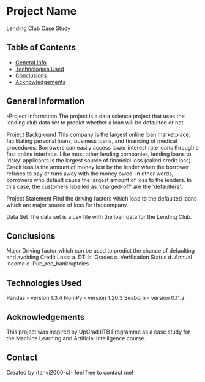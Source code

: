 # Project Name
Lending Club Case Study

## Table of Contents
* [General Info](#general-information)
* [Technologies Used](#technologies-used)
* [Conclusions](#conclusions)
* [Acknowledgements](#acknowledgements)

<!-- You can include any other section that is pertinent to your problem -->

## General Information
-Project Information
The project is a data science project that uses the lending club data set to predict whether a loan will be defaulted or not.

Project Background
This company is the largest online loan marketplace, facilitating personal loans, business loans, and financing of medical procedures. Borrowers can easily access lower interest rate loans through a fast online interface. Like most other lending companies, lending loans to ‘risky’ applicants is the largest source of financial loss (called credit loss). Credit loss is the amount of money lost by the lender when the borrower refuses to pay or runs away with the money owed. In other words, borrowers who default cause the largest amount of loss to the lenders. In this case, the customers labelled as 'charged-off' are the 'defaulters'.

Project Statement
Find the driving factors which lead to the defaulted loans which are major source of loss for the company.

Data Set
The data set is a csv file with the loan data for the Lending Club.
<!-- You don't have to answer all the questions - just the ones relevant to your project. -->

## Conclusions
Major Driving factor which can be used to predict the chance of defaulting and avoiding Credit Loss:
a. DTI
b. Grades
c. Verification Status
d. Annual income
e. Pub_rec_bankruptcies



## Technologies Used
Pandas - version 1.3.4
NumPy - version 1.20.3
Seaborn - version 0.11.2
<!-- As the libraries versions keep on changing, it is recommended to mention the version of library used in this project -->

## Acknowledgements
This project was inspired by UpGrad IITB Programme as a case study for the Machine Learning and Artificial Intelligence course.


## Contact
Created by (tanvi2000-s)- feel free to contact me!


<!-- Optional -->
<!-- ## License -->
<!-- This project is open source and available under the [... License](). -->

<!-- You don't have to include all sections - just the one's relevant to your project -->
